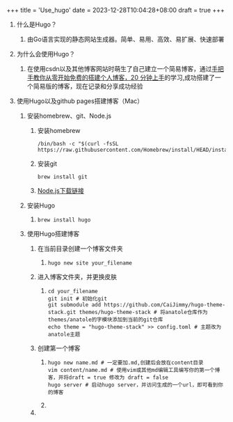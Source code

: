+++
title = 'Use_hugo'
date = 2023-12-28T10:04:28+08:00
draft = true
+++



1. 什么是Hugo？

   1. 由Go语言实现的静态网站生成器。简单、易用、高效、易扩展、快速部署

2. 为什么会使用Hugo？

   1. 在使用csdn以及其他博客网站时萌生了自己建立一个简易博客，通过[手把手教你从零开始免费的搭建个人博客，20 分钟上手](https://www.youtube.com/watch?v=dbtMf3kXUfw)的学习,成功搭建了一个简易版的博客，现在记录和分享成功经验

3. 使用Hugo以及github pages搭建博客（Mac）

   1. 安装homebrew、git、Node.js

      1. 安装homebrew

         ```shell
         /bin/bash -c "$(curl -fsSL https://raw.githubusercontent.com/Homebrew/install/HEAD/install.sh)"
         ```

      2. 安装git
   
         ```shell
         brew install git
         ```
   
      3. [Node.js下载链接](https://nodejs.org/en/download/)
   
   2. 安装Hugo
   
      1. ```shell
         brew install hugo
         ```
   
   3. 使用Hugo搭建博客
   
      1. 在当前目录创建一个博客文件夹
   
         1. ```shell
            hugo new site your_filename
            ```
   
      2. 进入博客文件夹，并更换皮肤
   
         1. ```shell
            cd your_filename
            git init # 初始化git
            git submodule add https://github.com/CaiJimmy/hugo-theme-stack.git themes/hugo-theme-stack # 将anatole仓库作为themes/anatole的字模块添加到当前的git仓库 
            echo theme = "hugo-theme-stack" >> config.toml # 主题改为anatole主题
            ```
   
      3. 创建第一个博客
   
         1. ```shell
            hugo new name.md # 一定要加.md,创建后会放在content目录
            vim content/name.md # 使用vim或其他md编辑工具编写你的第一个博客，并将draft = true 修改为 draft = false
            hugo server # 启动hugo server，并访问生成的一个url，即可看到你的博客
            
            ```
   
         2. 
   
      4. 
   
   
   
   





